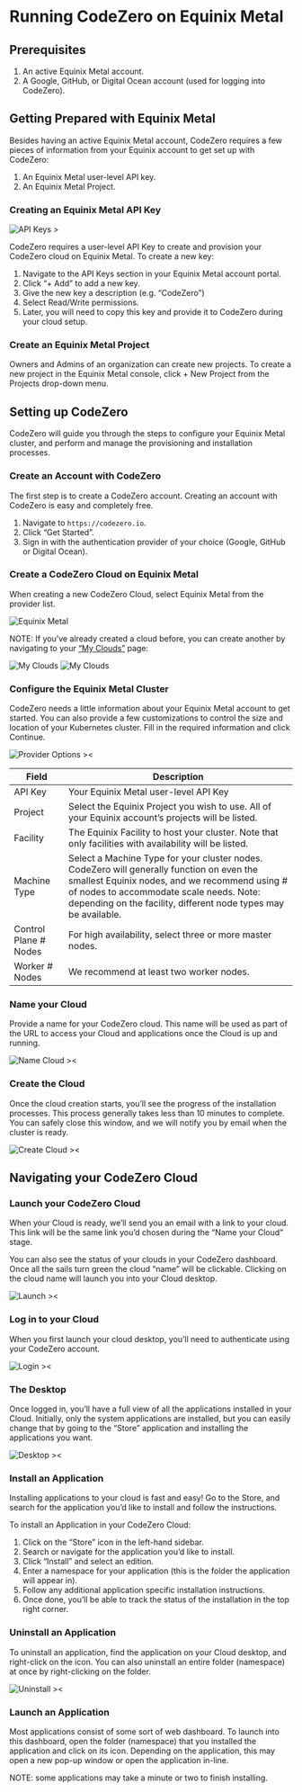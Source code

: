 # Running CodeZero on Equinix Metal #

## Prerequisites ##

1. An active Equinix Metal account.
1. A Google, GitHub, or Digital Ocean account (used for logging into CodeZero).

## Getting Prepared with Equinix Metal ##

Besides having an active Equinix Metal account, CodeZero requires a few pieces of information from your Equinix account to get set up with CodeZero:

1. An Equinix Metal user-level API key.
1. An Equinix Metal Project.

### Creating an Equinix Metal API Key ###

![API Keys >](../_media/partners/equinix/image11.png ':size=300')

CodeZero requires a user-level API Key to create and provision your CodeZero cloud on Equinix Metal. To create a new key:

1. Navigate to the API Keys section in your Equinix Metal account portal.
2. Click “+ Add” to add a new key.
3. Give the new key a description (e.g. “CodeZero”)
4. Select Read/Write permissions.
5. Later, you will need to copy this key and provide it to CodeZero during your cloud setup.

### Create an Equinix Metal Project ###

Owners and Admins of an organization can create new projects. To create a new project in the Equinix Metal console, click + New Project from the Projects drop-down menu.

## Setting up CodeZero ##

CodeZero will guide you through the steps to configure your Equinix Metal cluster, and perform and manage the provisioning and installation processes.

### Create an Account with CodeZero ###

The first step is to create a CodeZero account. Creating an account with CodeZero is easy and completely free.

1. Navigate to `https://codezero.io`.
1. Click “Get Started”.
1. Sign in with the authentication provider of your choice (Google, GitHub or Digital Ocean).

### Create a CodeZero Cloud on Equinix Metal ###

When creating a new CodeZero Cloud, select Equinix Metal from the provider list.

![Equinix Metal](../_media/partners/equinix/image6.png ':size=600')

NOTE: If you’ve already created a cloud before, you can create another by navigating to your [“My Clouds”](https://codezero.io/clouds) page:

![My Clouds](../_media/partners/equinix/image7.png ':size=400')
![My Clouds](../_media/partners/equinix/image13.png ':size=400')

### Configure the Equinix Metal Cluster ###

CodeZero needs a little information about your Equinix Metal account to get started. You can also provide a few customizations to control the size and location of your Kubernetes cluster. Fill in the required information and click Continue.

![Provider Options ><](../_media/partners/equinix/image12.png ':size=500')

|Field|Description|
|---|---|
|API Key|Your Equinix Metal user-level API Key|
|Project|Select the Equinix Project you wish to use. All of your Equinix account’s projects will be listed.|
|Facility|The Equinix Facility to host your cluster. Note that only facilities with availability will be listed.|
|Machine Type|Select a Machine Type for your cluster nodes. CodeZero will generally function on even the smallest Equinix nodes, and we recommend using # of nodes to accommodate scale needs. Note: depending on the facility, different node types may be available.|
|Control Plane # Nodes|For high availability, select three or more master nodes.|
|Worker # Nodes|We recommend at least two worker nodes.|

### Name your Cloud ###

Provide a name for your CodeZero cloud. This name will be used as part of the URL to access your Cloud and applications once the Cloud is up and running.

![Name Cloud ><](../_media/partners/equinix/image4.png ':size=500')

### Create the Cloud ###

Once the cloud creation starts, you’ll see the progress of the installation processes. This process generally takes less than 10 minutes to complete. You can safely close this window, and we will notify you by email when the cluster is ready.

![Create Cloud ><](../_media/partners/equinix/image10.png ':size=500')

## Navigating your CodeZero Cloud ##

### Launch your CodeZero Cloud ###

When your Cloud is ready, we’ll send you an email with a link to your cloud. This link will be the same link you’d chosen during the “Name your Cloud” stage.

You can also see the status of your clouds in your CodeZero dashboard. Once all the sails turn green the cloud “name” will be clickable.  Clicking on the cloud name will launch you into your Cloud desktop.

![Launch ><](../_media/partners/equinix/image3.png ':size=500')

### Log in to your Cloud ###

When you first launch your cloud desktop, you’ll need to authenticate using your CodeZero account.

![Login ><](../_media/partners/equinix/image1.png ':size=500')

### The Desktop ###

Once logged in, you’ll have a full view of all the applications installed in your Cloud. Initially, only the system applications are installed, but you can easily change that by going to the “Store” application and installing the applications you want.

![Desktop ><](../_media/partners/equinix/image2.png ':size=500')

### Install an Application ###

Installing applications to your cloud is fast and easy!  Go to the Store, and search for the application you’d like to install and follow the instructions.

To install an Application in your CodeZero Cloud:

1. Click on the “Store” icon in the left-hand sidebar.
1. Search or navigate for the application you’d like to install.
1. Click “Install” and select an edition.
1. Enter a namespace for your application (this is the folder the application will appear in).
1. Follow any additional application specific installation instructions.
1. Once done, you’ll be able to track the status of the installation in the top right corner.

### Uninstall an Application ###

To uninstall an application, find the application on your Cloud desktop, and right-click on the icon.  You can also uninstall an entire folder (namespace) at once by right-clicking on the folder.

![Uninstall ><](../_media/partners/equinix/image5.png ':size=500')

### Launch an Application ###

Most applications consist of some sort of web dashboard. To launch into this dashboard, open the folder (namespace) that you installed the application and click on its icon. Depending on the application, this may open a new pop-up window or open the application in-line.

NOTE: some applications may take a minute or two to finish installing.
